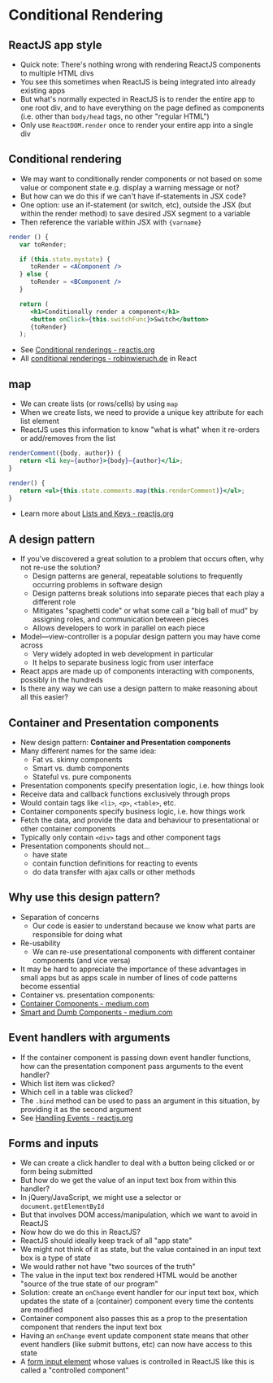 # Conditional Rendering

## ReactJS app style

- Quick note: There's nothing wrong with rendering ReactJS components to
  multiple HTML divs
- You see this sometimes when ReactJS is being integrated into already existing
  apps
- But what's normally expected in ReactJS is to render the entire app to one
  root div, and to have everything on the page defined as components (i.e. other
  than `body/head` tags, no other "regular HTML")
- Only use `ReactDOM.render` once to render your entire app into a single div

## Conditional rendering

- We may want to conditionally render components or not based on some value or
  component state e.g. display a warning message or not?
- But how can we do this if we can't have if-statements in JSX code?
- One option: use an if-statement (or switch, etc), outside the JSX (but within
  the render method) to save desired JSX segment to a variable
- Then reference the variable within JSX with `{varname}`

```jsx
render () {
   var toRender;

   if (this.state.mystate) {
      toRender = <AComponent />
   } else {
      toRender = <BComponent />
   }

   return (
      <h1>Conditionally render a component</h1>
      <button onClick={this.switchFunc}>Switch</button>
      {toRender}
   );
```

- See
  [Conditional renderings - reactjs.org](https://reactjs.org/docs/conditional-rendering.html)
- All
  [conditional renderings - robinwieruch.de](https://www.robinwieruch.de/conditional-rendering-react)
  in React

## map

- We can create lists (or rows/cells) by using `map`
- When we create lists, we need to provide a unique key attribute for each list
  element
- ReactJS uses this information to know "what is what" when it re-orders or
  add/removes from the list

```jsx
renderComment({body, author}) {
   return <li key={author}>{body}—{author}</li>;
}

render() {
   return <ul>{this.state.comments.map(this.renderComment)}</ul>;
}
```

- Learn more about
  [Lists and Keys - reactjs.org](https://reactjs.org/docs/lists-and-keys.html)

## A design pattern

- If you've discovered a great solution to a problem that occurs often, why not
  re-use the solution?
  - Design patterns are general, repeatable solutions to frequently occurring
    problems in software design
  - Design patterns break solutions into separate pieces that each play a
    different role
  - Mitigates "spaghetti code" or what some call a "big ball of mud" by
    assigning roles, and communication between pieces
  - Allows developers to work in parallel on each piece
- Model—view-controller is a popular design pattern you may have come across
  - Very widely adopted in web development in particular
  - It helps to separate business logic from user interface
- React apps are made up of components interacting with components, possibly in
  the hundreds
- Is there any way we can use a design pattern to make reasoning about all this
  easier?

## Container and Presentation components

- New design pattern: **Container and Presentation components**
- Many different names for the same idea:
  - Fat vs. skinny components
  - Smart vs. dumb components
  - Stateful vs. pure components
- Presentation components specify presentation logic, i.e. how things look
- Receive data and callback functions exclusively through props
- Would contain tags like `<li>`, `<p>`, `<table>`, etc.
- Container components specify business logic, i.e. how things work
- Fetch the data, and provide the data and behaviour to presentational or other
  container components
- Typically only contain `<div>` tags and other component tags
- Presentation components should not...
  - have state
  - contain function definitions for reacting to events
  - do data transfer with ajax calls or other methods

## Why use this design pattern?

- Separation of concerns
  - Our code is easier to understand because we know what parts are responsible
    for doing what
- Re-usability
  - We can re-use presentational components with different container components
    (and vice versa)
- It may be hard to appreciate the importance of these advantages in small apps
  but as apps scale in number of lines of code patterns become essential
- Container vs. presentation components:
- [Container Components - medium.com](https://medium.com/@learnreact/container-components-c0e67432e005#.dpqdae2zb)
- [Smart and Dumb Components - medium.com](https://medium.com/@dan_abramov/smart-and-dumb-components-7ca2f9a7c7d0#.49qjgayoa)

## Event handlers with arguments

- If the container component is passing down event handler functions, how can
  the presentation component pass arguments to the event handler?
- Which list item was clicked?
- Which cell in a table was clicked?
- The `.bind` method can be used to pass an argument in this situation, by
  providing it as the second argument
- See
  [Handling Events - reactjs.org](https://reactjs.org/docs/handling-events.html)

## Forms and inputs

- We can create a click handler to deal with a button being clicked or or form
  being submitted
- But how do we get the value of an input text box from within this handler?
- In jQuery/JavaScript, we might use a selector or `document.getElementById`
- But that involves DOM access/manipulation, which we want to avoid in ReactJS
- Now how do we do this in ReactJS?
- ReactJS should ideally keep track of all "app state"
- We might not think of it as state, but the value contained in an input text
  box is a type of state
- We would rather not have "two sources of the truth"
- The value in the input text box rendered HTML would be another "source of the
  true state of our program"
- Solution: create an `onChange` event handler for our input text box, which
  updates the state of a (container) component every time the contents are
  modified
- Container component also passes this as a prop to the presentation component
  that renders the input text box
- Having an `onChange` event update component state means that other event
  handlers (like submit buttons, etc) can now have access to this state
- A [form input element](https://reactjs.org/docs/forms.html) whose values is
  controlled in ReactJS like this is called a "controlled component"
